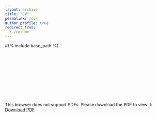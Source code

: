 ```yaml
---
layout: archive
title: "CV"
permalink: /cv/
author_profile: true
redirect_from:
  - /resume
---
```


#{% include base_path %}

<object data="http://jmbort.github.io/files/cv/jmb_cv_june.pdf" type="application/pdf" width="750px" height="750px">
    <embed src="http://jmbort.github.io/files/cv/jmb_cv_june.pdf" type="application/pdf">
        <p>This browser does not support PDFs. Please download the PDF to view it: <a href="http://jmbort.github.io/files/cv/jmb_cv_june.pdf">Download PDF</a>.</p>
    </embed>
</object>